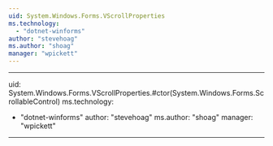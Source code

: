 ```yaml
---
uid: System.Windows.Forms.VScrollProperties
ms.technology: 
  - "dotnet-winforms"
author: "stevehoag"
ms.author: "shoag"
manager: "wpickett"
---
```


---
uid: System.Windows.Forms.VScrollProperties.#ctor(System.Windows.Forms.ScrollableControl)
ms.technology: 
  - "dotnet-winforms"
author: "stevehoag"
ms.author: "shoag"
manager: "wpickett"
---
